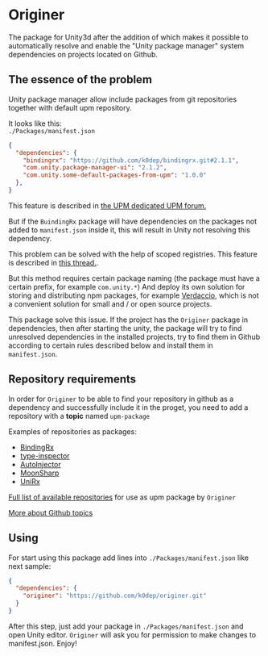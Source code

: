 Originer
=========

The package for Unity3d after the addition of which makes it possible to automatically resolve and enable the "Unity package manager" system dependencies on projects located on Github.

The essence of the problem
--------------------------

Unity package manager allow include packages from git repositories together with default upm repository.  

It looks like this:  
`./Packages/manifest.json`
```json
{
  "dependencies": {
    "bindingrx": "https://github.com/k0dep/bindingrx.git#2.1.1",
    "com.unity.package-manager-ui": "2.1.2",
    "com.unity.some-default-packages-from-upm": "1.0.0"
  },
}
```

This feature is described in [the UPM dedicated UPM forum.](https://forum.unity.com/threads/git-support-on-package-manager.573673/)  

But if the `BuindingRx` package will have dependencies on the packages not added to `manifest.json` inside it, this will result in Unity not resolving this dependency.  

This problem can be solved with the help of scoped registries. This feature is described in [this thread.](https://forum.unity.com/threads/setup-for-scoped-registries-private-registries.573934/#post-3819754).  

But this method requires certain package naming (the package must have a certain prefix, for example `com.unity.*`) And deploy its own solution for storing and distributing npm packages, for example [Verdaccio](https://github.com/verdaccio/verdaccio), which is not a convenient solution for small and / or open source projects.  

This package solve this issue. If the project has the `Originer` package in dependencies, then after starting the unity, the package will try to find unresolved dependencies in the installed projects, try to find them in Github according to certain rules described below and install them in `manifest.json`.

Repository requirements
-----------------------

In order for `Originer` to be able to find your repository in github as a dependency and successfully include it in the proget, you need to add a repository with a __topic__ named `upm-package`

Еxamples of repositories as packages:
* [BindingRx](https://github.com/k0dep/BindingRx)
* [type-inspector](https://github.com/k0dep/type-inspector)
* [AutoInjector](https://github.com/k0dep/AutoInjector)
* [MoonSharp](https://github.com/k0dep/MoonSharp)
* [UniRx](https://github.com/k0dep/UniRx)

[Full list of available repositories](https://github.com/topics/upm-package) for use as upm package by `Originer`  

[More about Github topics](https://github.blog/2017-01-31-introducing-topics/)

Using
-----

For start using this package add lines into `./Packages/manifest.json` like next sample:  
```json
{
  "dependencies": {
    "originer": "https://github.com/k0dep/originer.git"
  }
}
```

After this step, just add your package in `./Packages/manifest.json` and open Unity editor. `Originer` will ask you for permission to make changes to manifest.json. Enjoy!
